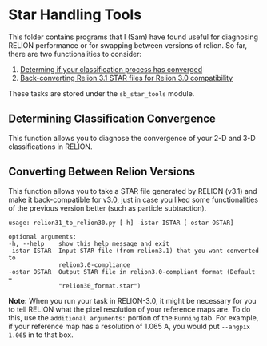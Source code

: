 # Star Handling Tools

This folder contains programs that I (Sam) have found useful for diagnosing RELION performance or for swapping between versions of relion. So far, there are two functionalities to consider:

 1. [Determing if your classification process has converged](#determining-classification-convergence)
 2. [Back-converting Relion 3.1 STAR files for Relion 3.0 compatibility](#converting-between-relion-versions)

These tasks are stored under the `sb_star_tools` module.

## Determining Classification Convergence

This function allows you to diagnose the convergence of your 2-D and 3-D classifications in RELION.

## Converting Between Relion Versions

This function allows you to take a STAR file generated by RELION (v3.1) and make it back-compatible for v3.0, just in case you liked some functionalities of the previous version better (such as particle subtraction).

    usage: relion31_to_relion30.py [-h] -istar ISTAR [-ostar OSTAR]

    optional arguments:
    -h, --help    show this help message and exit
    -istar ISTAR  Input STAR file (from relion3.1) that you want converted to
                  relion3.0-compliance
    -ostar OSTAR  Output STAR file in relion3.0-compliant format (Default =
                  "relion30_format.star")

**Note:** When you run your task in RELION-3.0, it might be necessary for you to tell RELION what the pixel resolution of your reference maps are. To do this, use the `additional arguments:` portion of the `Running` tab. For example, if your reference map has a resolution of 1.065 A, you would put ``--angpix 1.065`` in to that box.
